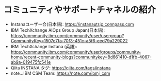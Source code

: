 # コミュニティやサポートチャネルの紹介

- Instanaユーザー会(日本語): <https://instanautsjp.connpass.com>
- IBM TechXchange AIOps Group Japan(日本語): <https://community.ibm.com/community/user/usergroup?CommunityKey=1507c7fa-70f3-451c-a5f6-eed79a229022>
- IBM TechXchange Instana (英語): <https://community.ibm.com/community/user/groups/community-home/recent-community-blogs?communitykey=8d661410-d1fb-4067-ab9a-019475fc541e>
- Qiita INSTANA タグ: <https://qiita.com/tags/instana>
- note...IBM CSM Team: <https://note.com/ibmj_csm>